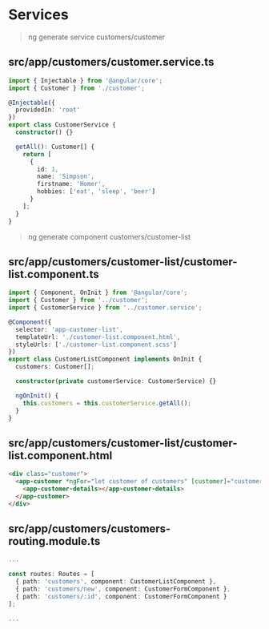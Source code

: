 # Services

> ng generate service customers/customer

## src/app/customers/customer.service.ts

```ts
import { Injectable } from '@angular/core';
import { Customer } from './customer';

@Injectable({
  providedIn: 'root'
})
export class CustomerService {
  constructor() {}

  getAll(): Customer[] {
    return [
      {
        id: 1,
        name: 'Simpson',
        firstname: 'Homer',
        hobbies: ['eat', 'sleep', 'beer']
      }
    ];
  }
}
```

> ng generate component customers/customer-list

## src/app/customers/customer-list/customer-list.component.ts

```ts
import { Component, OnInit } from '@angular/core';
import { Customer } from '../customer';
import { CustomerService } from '../customer.service';

@Component({
  selector: 'app-customer-list',
  templateUrl: './customer-list.component.html',
  styleUrls: ['./customer-list.component.scss']
})
export class CustomerListComponent implements OnInit {
  customers: Customer[];

  constructor(private customerService: CustomerService) {}

  ngOnInit() {
    this.customers = this.customerService.getAll();
  }
}
```

## src/app/customers/customer-list/customer-list.component.html

```html
<div class="customer">
  <app-customer *ngFor="let customer of customers" [customer]="customer">
    <app-customer-details></app-customer-details>
  </app-customer>
</div>
```

## src/app/customers/customers-routing.module.ts

```ts
...

const routes: Routes = [
  { path: 'customers', component: CustomerListComponent },
  { path: 'customers/new', component: CustomerFormComponent },
  { path: 'customers/:id', component: CustomerFormComponent }
];

...
```
